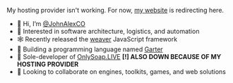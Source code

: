 My hosting provider isn't working. For now, [my website](https://johnalex.co/) is redirecting here.

- 👋 Hi, I’m [@JohnAlexCO](https://github.com/johnalexco)
- 👀 Interested in software architecture, logistics, and automation
- 🕸️ Recently released the [weaver](https://johnalex.co/weaver) JavaScript framework 
- 🌱 Building a programming language named [Garter](https://github.com/topics/garter)
- 🧼 Sole-developer of [OnlySoap.LIVE](https://onlysoap.live) **[!] ALSO DOWN BECAUSE OF MY HOSTING PROVIDER**
- 💞️ Looking to collaborate on engines, toolkits, games, and web solutions
<!-- - 🌐 Visit my website, [JohnAlex.CO](https://johnalex.co) -->
